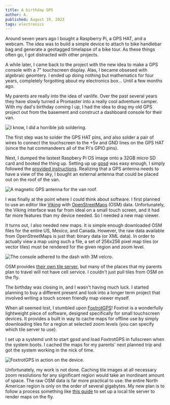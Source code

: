 ```yaml
---
title: A birthday GPS
author: A.
published: August 19, 2023
tags: electronics
---
```


Around seven years ago I bought a Raspberry Pi, a GPS HAT, and a webcam.
The idea was to build a simple device to attach to bike handlebar bag and
generate a geotagged timelapse of a bike tour.
As these things often go, I got distracted with other projects.

A while later, I came back to
the project with the new idea to make a GPS console with a 7" touchscreen
display.
Alas, I became obsesed with algebraic geomtery. I ended up doing
nothing but mathematics for four years, completely 
forgotting about my electronics box... Until a few months ago.

My parents are really into the idea of vanlife. Over
the past several years they have slowly turned a Promaster into a really cool
adventure camper. With my dad's birthday coming I up, I had the idea to
drag my old GPS project out from the basement and construct a
dashboard console for their van.

![I know, I did a horrible job soldering.](../images/blog-birthday-gps-solder.jpg)

The first step was to solder the GPS HAT pins, and also solder a pair of wires
to connect the touchscreen to the +5v and GND lines on the GPS HAT (since the
hat commandeers all of the Pi's GPIO pins).

Next, I dumped the lastest Raspbery Pi OS image onto a 32GB micro SD card
and booted the thing up. Setting up
up [gpsd](https://gpsd.io/) was easy enough,
I simply followed the [provided instructions][6].
Realizing that a GPS antenna needs to have a view of the sky, I bought an
external antenna that could be placed out on the
roof of the van.

![A magnetic GPS antenna for the van roof.](../images/blog-birthday-gps-antenna.jpg)

I was finally at the point where I could think about software. I first
planned to use an editor like [Viking][1] with
[OpenStreetMaps][2] (OSM) data. Unfortunately, the Viking interface was far from
ideal on a small touch screen, and it had far more features than my device
needed. So I needed a new map viewer.

It turns out, I also needed new maps. It is simple enough downloaded OSM files
for the entire US, Mexico, and Canada. However, the raw data available from
OpenStreetMaps is just that: binary data
(or XML data). In order to actually view a map using such a file, a set of
256x256 pixel map tiles (or vector tiles) must be rendered for the given
region and zoom level.

![The console adhered to the dash with 3M
velcro.](../images/blog-birthday-gps-console.jpg)


OSM provides [their own tile server][3], but
many of the places that my parents plan to travel will not have cell service.
I couldn't just pull tiles from OSM on the fly.

The birthday was closing in,
and I wasn't having much luck. I started planning to buy a different present and
look into a longer term project that involved writing a touch screen friendly
map viewer myself.

When all seemed lost, I stumbled upon [FoxtrotGPS][4]!
Foxtrot is a wonderfully lightweight piece of
software, designed specifically for small touchscreen devices.
It provides a built in way
to cache maps for offline use by simply downloading tiles for a region at
selected zoom levels (you can specify which tile server to use).

I set up a systemd
unit to start gpsd and load FoxtrotGPS in
fullscreen when the system boots. I
cached the maps for my parents' next planned trip and got the system working in
the nick of time.

![FoxtrotGPS in action on the device.](../images/blog-birthday-gps-foxtrot.jpg)

Unfortunately, my work is not done. Caching tile images at all
necessary zoom resolutions for any significant region would
take an inordinant amount of space. The raw OSM data is far more practical to
use: the entire North American region is only on the order of several
gigabytes. My new plan is to follow a process something like [this guide][5]
to set up a local tile server to render maps on the fly.

[1]: https://viking-gps.github.io/
[2]: https://www.openstreetmap.org
[3]: https://openmaptiles.org
[4]: https://www.foxtrotgps.org/
[5]: https://switch2osm.org/serving-tiles/manually-building-a-tile-server-20-04-lts/
[6]: https://gpsd.gitlab.io/gpsd/installation.html
[7]: https://gpsd.io/
